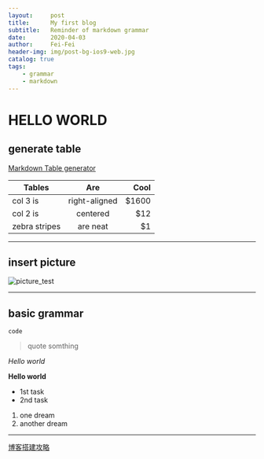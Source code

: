 ```yaml
---
layout:     post
title:      My first blog
subtitle:   Reminder of markdown grammar
date:       2020-04-03
author:     Fei-Fei
header-img: img/post-bg-ios9-web.jpg
catalog: true
tags:
    - grammar
    - markdown
---
```

# HELLO WORLD

## generate table

[Markdown Table generator](https://www.tablesgenerator.com/markdown_tables)

| Tables        | Are           | Cool  |
| ------------- |:-------------:| -----:|
| col 3 is      | right-aligned | $1600 |
| col 2 is      | centered      |   $12 |
| zebra stripes | are neat      |    $1 |

***
## insert picture

![picture_test](https://tva1.sinaimg.cn/large/00831rSTly1gdgemwbam4j30u00u0qv6.jpg)

***
## basic grammar

`code`
>quote somthing

*Hello world*

**Hello world**

* 1st task
* 2nd task

1. one dream
2. another dream

***

[博客搭建攻略](https://github.com/qiubaiying/qiubaiying.github.io/wiki/%E5%8D%9A%E5%AE%A2%E6%90%AD%E5%BB%BA%E8%AF%A6%E7%BB%86%E6%95%99%E7%A8%8B#Rename)
